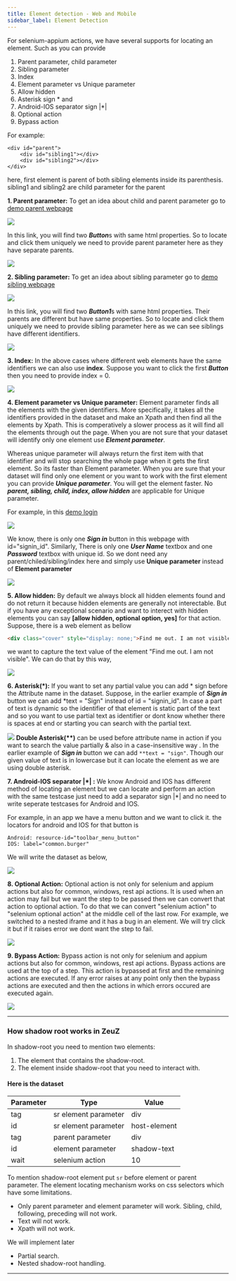 ```yaml
---
title: Element detection - Web and Mobile
sidebar_label: Element Detection
---
```


For selenium-appium actions, we have several supports for locating an element. Such as you can provide 
1. Parent parameter, child parameter 
2. Sibling parameter
3. Index
4. Element parameter vs Unique parameter
5. Allow hidden
6. Asterisk sign \* and
7. Android-IOS separator sign |\*|
8. Optional action
9. Bypass action

For example:

    <div id="parent">
        <div id="sibling1"></div>
        <div id="sibling2"></div>
    </div>

here, first element is parent of both sibling elements inside its parenthesis. sibling1 and sibling2 are child parameter for the parent

**1. Parent parameter:** To get an idea about child and parent parameter go to 
[demo parent webpage](https://demo.zeuz.ai/web/level/one/actions/web_level_one_action_click_by_parent)

![](/img/zeuz-node/Element_locator/pic1.jpg)

In this link, you will find two ***Button***s with same html properties. So to locate and click them uniquely we need to provide parent
parameter here as they have separate parents.

![](/img/zeuz-node/Element_locator/pic2.jpg)

**2. Sibling parameter:** To get an idea about sibling parameter go to 
[demo sibling webpage](https://demo.zeuz.ai/web/level/one/actions/web_level_one_action_click_by_sibling)

![](/img/zeuz-node/Element_locator/pic3.jpg)

In this link, you will find two ***Button1***s with same html properties. Their parents are different but have same properties.
So to locate and click them uniquely we need to provide sibling parameter here as we can see siblings have different identifiers.

![](/img/zeuz-node/Element_locator/pic4.jpg)

**3. Index:** In the above cases where different web elements have the same identifiers we can also use **index**. Suppose you want
to click the first ***Button*** then you need to provide index = 0.

![](/img/zeuz-node/Element_locator/pic5.jpg)

**4. Element parameter vs Unique parameter:** Element parameter finds all the elements with the given identifiers. More specifically, it 
takes all the identifiers provided in the dataset and make an Xpath and then find all the elements by Xpath. This is comperatively a slower 
process as it will find all the elements through out the page. When you are not sure that your dataset will identify only one element use 
***Element parameter***.

Whereas unique parameter will always return the first item with that identifier and will stop searching the whole page when it gets the 
first element. So its faster than Element parameter. When you are sure that your dataset will find only one element or you want to work 
with the first element you can provide ***Unique parameter***. You will get the element faster. No ***parent, sibling, child, index, allow 
hidden*** are applicable for Unique parameter.

For example, in this [demo login](https://demo.zeuz.ai/web/level/one/scenerios/login)

![](/img/zeuz-node/Element_locator/pic6.jpg)

We know, there is only one ***Sign in*** button in this webpage with id="signin_id". Similarly, There is only one ***User Name***
textbox and one ***Password*** textbox with unique id. So we dont need any parent/chiled/sibling/index here 
and simply use **Unique parameter** instead of **Element parameter**

![](/img/zeuz-node/Element_locator/pic7.jpg)

**5. Allow hidden:** By default we always block all hidden elements found and do not return it because hidden elements are generally not 
interectable. But if you have any exceptional scenario and want to interect with hidden elements you can say 
**[allow hidden, optional option, yes]** for that action. Suppose, there is a web element as bellow

```html
<div class="cover" style="display: none;">Find me out. I am not visible</div>
```

we want to capture the text value of the element "Find me out. I am not visible". We can do that by this way,

![](/img/zeuz-node/Element_locator/pic8.jpg)

**6. Asterisk(\*):** If you want to set any partial value you can add \* sign before the Attribute name in the dataset. Suppose, 
in the earlier example of ***Sign in*** button we can add \*text = "Sign" instead of id = "signin_id". In case a part of
text is dynamic so the identifier of that element is static part of the text and so you want to use partial text as identifier
or dont know whether there is spaces at end or starting you can search with the partial text.

![](/img/zeuz-node/Element_locator/pic9.jpg)
     **Double Asterisk(\*\*)** can be used before attribute name in action if you want to search the value partially & also
in a case-insensitive way . In the earlier example of ***Sign in*** button we can add `**text = "sign"`. Though our given value of text is in lowercase but it 
can locate the element as we are using double asterisk. 

**7. Android-IOS separator |\*| :** We know Android and IOS has different method of locating an element but we can locate and perform
an action with the same testcase just need to add a separator sign |\*| and no need to write seperate testcases for Android and IOS.

For example, in an app we have a menu button and we want to click it. the locators for android and IOS for that button is
    
    Android: resource-id="toolbar_menu_button"
    IOS: label="common.burger"

We will write the dataset as below,

![](/img/zeuz-node/Element_locator/pic10.jpg)

**8. Optional Action:** Optional action is not only for selenium and appium actions but also for common, windows, rest api actions.
It is used when an action may fail but we want the step to be passed then we can convert that action to optional action. To do that
we can convert "selenium action" to "selenium optional action" at the middle cell of the last row. For example, we switched to a nested
iframe and it has a bug in an element. We will try click it but if it raises error we dont want the step to fail.

![](/img/zeuz-node/Element_locator/pic11.jpg)

**9. Bypass Action:** Bypass action is not only for selenium and appium actions but also for common, windows, rest api actions. Bypass
actions are used at the top of a step. This action is bypassed at first and the remaining actions are executed. If any error raises at
any point only then the bypass actions are executed and then the actions in which errors occured are executed again.

![](/img/zeuz-node/Element_locator/pic12.jpg)

---

### How shadow root works in ZeuZ

In shadow-root you need to mention two elements:
1. The element that contains the shadow-root.
2. The element inside shadow-root that you need to interact with.

#### Here is the dataset

| Parameter    | Type                  | Value        |
|--------------|-----------------------|--------------|
| tag          | sr element parameter  | div          |
| id           | sr element parameter  | host-element |
| tag          | parent parameter      | div          |
| id           | element parameter     | shadow-text  |
| wait         | selenium action       | 10           |

To mention shadow-root element put `sr` before element or parent parameter. The element locating mechanism works on css selectors which have some limitations.
- Only parent parameter and element parameter will work. Sibling, child, following, preceding will not work.
- Text will not work.
- Xpath will not work.

We will implement later
- Partial search.
- Nested shadow-root handling.

---
